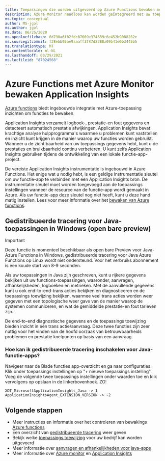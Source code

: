 ```yaml
---
title: Toepassingen die worden uitgevoerd op Azure Functions bewaken met Application Insights-Azure Monitor | Microsoft Docs
description: Azure Monitor naadloos kan worden geïntegreerd met uw toepassing die wordt uitgevoerd op Azure Functions, en biedt u de mogelijkheid om de prestaties te bewaken en de problemen met uw apps in de gaten te houden.
ms.topic: conceptual
author: MS-jgol
ms.author: jgol
ms.date: 06/26/2020
ms.openlocfilehash: 6d790a6f02fdc07609e374639c6e452b9088262e
ms.sourcegitcommit: f28ebb95ae9aaaff3f87d8388a09b41e0b3445b5
ms.translationtype: MT
ms.contentlocale: nl-NL
ms.lasthandoff: 03/29/2021
ms.locfileid: "87024568"
---
```

# <a name="monitoring-azure-functions-with-azure-monitor-application-insights"></a>Azure Functions met Azure Monitor bewaken Application Insights

[Azure functions](../../azure-functions/functions-overview.md) biedt ingebouwde integratie met Azure-toepassing inzichten om functies te bewaken. 

Application Insights verzamelt logboek-, prestatie-en fout gegevens en detecteert automatisch prestatie afwijkingen. Application Insights bevat krachtige analyse hulpprogramma's waarmee u problemen kunt vaststellen en inzicht kunt krijgen in de manier waarop uw functies worden gebruikt. Wanneer u de zicht baarheid van uw toepassings gegevens hebt, kunt u de prestaties en bruikbaarheid continu verbeteren. U kunt zelfs Application Insights gebruiken tijdens de ontwikkeling van een lokale functie-app-project. 

De vereiste Application Insights instrumentatie is ingebouwd in Azure Functions. Het enige wat u nodig hebt, is een geldige instrumentatie sleutel om uw functie-app te verbinden met een Application Insights bron. De instrumentatie sleutel moet worden toegevoegd aan de toepassings instellingen wanneer de resource van de functie-app wordt gemaakt in Azure. Als uw functie-app deze sleutel nog niet heeft, kunt u deze hand matig instellen. Lees voor meer informatie over het [bewaken van Azure functions](../../azure-functions/functions-monitoring.md?tabs=cmd).

## <a name="distributed-tracing-for-java-applications-on-windows-public-preview"></a>Gedistribueerde tracering voor Java-toepassingen in Windows (open bare preview)

> [!IMPORTANT]
> Deze functie is momenteel beschikbaar als open bare Preview voor Java-Azure Functions in Windows, gedistribueerde tracering voor Java Azure Functions op Linux wordt niet ondersteund. Voor het verbruiks abonnement is een koude start van 8-9 seconden.

Als uw toepassingen in Java zijn geschreven, kunt u rijkere gegevens bekijken uit uw functions-toepassingen, waaronder, aanvragen, afhankelijkheden, logboeken en metrieken. Met de aanvullende gegevens kunt u ook end-to-end-trans acties bekijken en diagnosticeren en de toepassings toewijzing bekijken, waarmee veel trans acties worden weer gegeven met een topologische weer gave van de manier waarop de systemen communiceren, en wat de gemiddelde prestatie-en fout tarieven zijn.

De end-to-end diagnostische gegevens en de toepassings toewijzing bieden inzicht in één trans actie/aanvraag. Deze twee functies zijn zeer nuttig voor het vinden van de hoofd oorzaak van betrouwbaarheids problemen en prestatie knelpunten op basis van een aanvraag.

### <a name="how-to-enable-distributed-tracing-for-java-function-apps"></a>Hoe kan ik gedistribueerde tracering inschakelen voor Java-functie-apps?

Navigeer naar de Blade functies app-overzicht en ga naar configuraties. Klik onder toepassings instellingen op "+ nieuwe toepassings instelling". Voeg de volgende twee toepassings instellingen onder waarden toe en klik vervolgens op opslaan in de linkerbovenhoek. ZO!

```
XDT_MicrosoftApplicationInsights_Java -> 1
ApplicationInsightsAgent_EXTENSION_VERSION -> ~2
```

## <a name="next-steps"></a>Volgende stappen

* Meer instructies en informatie over het controleren van bewakings [Azure functions](../../azure-functions/functions-monitoring.md)
* Een overzicht van [gedistribueerde tracering](./distributed-tracing.md) weer geven
* Bekijk welke [toepassings toewijzing](./app-map.md?tabs=net) voor uw bedrijf kan worden uitgevoerd
* Meer informatie over [aanvragen en afhankelijkheden voor java-apps](./java-in-process-agent.md)
* Meer informatie over [Azure monitor](../overview.md) en [Application Insights](./app-insights-overview.md)

